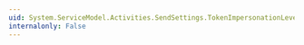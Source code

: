```yaml
---
uid: System.ServiceModel.Activities.SendSettings.TokenImpersonationLevel
internalonly: False
---
```

